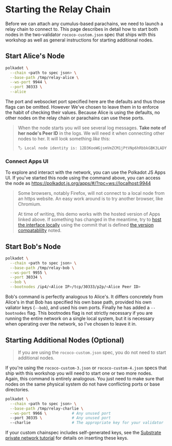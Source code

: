 # Starting the Relay Chain

Before we can attach any cumulus-based parachains, we need to launch a relay chain to connect to.
This page describes in detail how to start both nodes in the two-validator `rococo-custom.json` 
spec that ships with this workshop as well as general instructions for starting additional nodes.

## Start Alice's Node

```bash
polkadot \
  --chain <path to spec json> \
  --base-path /tmp/relay-alice \
  --ws-port 9944 \
  --port 30333 \
  --alice
```

The port and websocket port specified here are the defaults and thus those flags can be omitted.
However We've chosen to leave them in to enforce the habit of checking their values. Because Alice
is using the defaults, no other nodes on the relay chain or parachains can use these ports.

> When the node starts you will see several log messages. **Take note of her node's Peer ID** 
> in the logs. We will need it when connecting other nodes to her. It will look something _like_
> this: 
>
> ```bash
> 🏷 Local node identity is: 12D3KooWGjsmVmZCM1jPtVNp6hRbbkGBK3LADYNniJAKJ19NUYiq
> ```

### Connect Apps UI

To explore and interact with the network, you can use the Polkadot JS Apps UI. If you've started
this node using the command above, you can access the node as
https://polkadot.js.org/apps/#/?rpc=ws://localhost:9944

> Some browsers, notably Firefox, will not connect to a local node from an https website. An easy
> work around is to try another browser, like Chromium.
> 
> At time of writing, this demo works with the hosted version of Apps linked above. If something has
> changed in the meantime, try to
> [host the interface locally](https://github.com/polkadot-js/apps#development) using the commit
> that is defined [the version compatablilty](/#versions-of-software) noted.

## Start Bob's Node

```bash
polkadot \
  --chain <path to spec json> \
  --base-path /tmp/relay-bob \
  --ws-port 9955 \
  --port 30334 \
  --bob \
  --bootnodes /ip4/<Alice IP>/tcp/30333/p2p/<Alice Peer ID>
```

Bob's command is perfectly analogous to Alice's. It differs concretely from Alice's in that Bob has
specified his own base path, provided his own valiator keys (`--bob`), and used his own ports.
Finally he has added a `--bootnodes` flag. This bootnodes flag is not strictly necessary if you are
running the entire network on a single local system, but it is necessary when operating over the
network, so I've chosen to leave it in.

## Starting Additional Nodes (Optional)

> If you are using the `rococo-custom.json` spec, you do not need to start additional nodes.

If you're using the `rococo-custom-3.json` or `rococo-custom-4.json` specs that ship with this workshop you will
need to start one or two more nodes. Again, this command is entirely analogous. You just need to
make sure that nodes on the same physical system do not have conflicting ports or base directories.

```bash
polkadot \
  --chain <path to spec json> \
  --base-path /tmp/relay-charlie \
  --ws-port 9966 \           # Any unused port
  --port 30335 \             # Any unused port
  --charlie                  # The appropriate key for your validator
```

If your custom chainspec includes self-generated keys, see the
[Substrate private network tutorial](https://substrate.dev/docs/en/tutorials/start-a-private-network/customchain#add-keys-to-keystore)
for details on inserting these keys.
